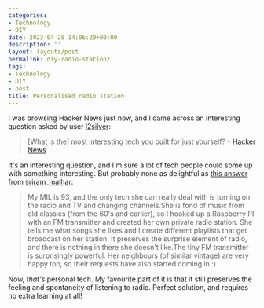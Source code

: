 ```yaml
---
categories:
- Technology
- DIY
date: 2023-04-28 14:06:20+00:00
description: ''
layout: layouts/post
permalink: diy-radio-station/
tags:
- Technology
- DIY
- post
title: Personalised radio station
---
```


I was browsing Hacker News just now, and I came across an interesting question asked by user [l2silver](https://news.ycombinator.com/user?id=l2silver):

> [What is the] most interesting tech you built for just yourself? - [Hacker News](https://news.ycombinator.com/item?id=35729232)

It's an interesting question, and I'm sure a lot of tech people could some up with something interesting. But probably none as delightful as [this answer](https://news.ycombinator.com/item?id=35738249) from [sriram_malhar](https://news.ycombinator.com/user?id=sriram_malhar):

> My MIL is 93, and the only tech she can really deal with is turning on the radio and TV and changing channels.She is fond of music from old classics (from the 60's and earlier), so I hooked up a Raspberry PI with an FM transmitter and created her own private radio station. She tells me what songs she likes and I create different playlists that get broadcast on her station. It preserves the surprise element of radio, and there is nothing in there she doesn't like.The tiny FM transmitter is surprisingly powerful. Her neighbours (of similar vintage) are very happy too, so their requests have also started coming in :)

Now, _that's_ personal tech. My favourite part of it is that it still preserves the feeling and spontaneity of listening to radio. Perfect solution, and requires no extra learning at all!